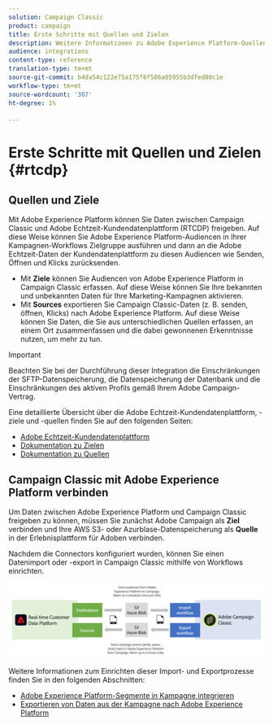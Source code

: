 ```yaml
---
solution: Campaign Classic
product: campaign
title: Erste Schritte mit Quellen und Zielen
description: Weitere Informationen zu Adobe Experience Platform-Quellen und -Zielen.
audience: integrations
content-type: reference
translation-type: tm+mt
source-git-commit: b4da54c122e75a175f6f586a05955b3dfed00c1e
workflow-type: tm+mt
source-wordcount: '307'
ht-degree: 1%

---
```



# Erste Schritte mit Quellen und Zielen {#rtcdp}

## Quellen und Ziele

Mit Adobe Experience Platform können Sie Daten zwischen Campaign Classic und Adobe Echtzeit-Kundendatenplattform (RTCDP) freigeben. Auf diese Weise können Sie Adobe Experience Platform-Audiencen in Ihrer Kampagnen-Workflows Zielgruppe ausführen und dann an die Adobe Echtzeit-Daten der Kundendatenplattform zu diesen Audiencen wie Senden, Öffnen und Klicks zurücksenden.

* Mit **Ziele** können Sie Audiencen von Adobe Experience Platform in Campaign Classic erfassen. Auf diese Weise können Sie Ihre bekannten und unbekannten Daten für Ihre Marketing-Kampagnen aktivieren.
* Mit **Sources** exportieren Sie Campaign Classic-Daten (z. B. senden, öffnen, Klicks) nach Adobe Experience Platform. Auf diese Weise können Sie Daten, die Sie aus unterschiedlichen Quellen erfassen, an einem Ort zusammenfassen und die dabei gewonnenen Erkenntnisse nutzen, um mehr zu tun.

>[!IMPORTANT]
>
>Beachten Sie bei der Durchführung dieser Integration die Einschränkungen der SFTP-Datenspeicherung, die Datenspeicherung der Datenbank und die Einschränkungen des aktiven Profils gemäß Ihrem Adobe Campaign-Vertrag.

Eine detaillierte Übersicht über die Adobe Echtzeit-Kundendatenplattform, -ziele und -quellen finden Sie auf den folgenden Seiten:

* [Adobe Echtzeit-Kundendatenplattform](https://experienceleague.adobe.com/docs/experience-platform/rtcdp/overview.html)
* [Dokumentation zu Zielen](https://experienceleague.adobe.com/docs/experience-platform/destinations/home.html)
* [Dokumentation zu Quellen](https://experienceleague.adobe.com/docs/experience-platform/sources/home.html)

## Campaign Classic mit Adobe Experience Platform verbinden

Um Daten zwischen Adobe Experience Platform und Campaign Classic freigeben zu können, müssen Sie zunächst Adobe Campaign als **Ziel** verbinden und Ihre AWS S3- oder Azurblase-Datenspeicherung als **Quelle** in der Erlebnisplattform für Adoben verbinden.

Nachdem die Connectors konfiguriert wurden, können Sie einen Datenimport oder -export in Campaign Classic mithilfe von Workflows einrichten.

![](assets/rtcdp-schema.png)

Weitere Informationen zum Einrichten dieser Import- und Exportprozesse finden Sie in den folgenden Abschnitten:

* [Adobe Experience Platform-Segmente in Kampagne integrieren](../../integrations/using/ingest-aep-data.md)
* [Exportieren von Daten aus der Kampagne nach Adobe Experience Platform](../../integrations/using/export-campaign-data.md)
